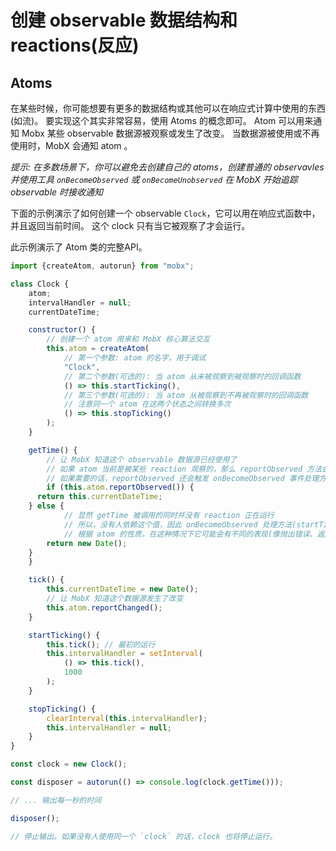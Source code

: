 # 创建 observable 数据结构和 reactions(反应)

## Atoms

在某些时候，你可能想要有更多的数据结构或其他可以在响应式计算中使用的东西(如流)。
要实现这个其实非常容易，使用 Atoms 的概念即可。
Atom 可以用来通知 Mobx 某些 observable 数据源被观察或发生了改变。
当数据源被使用或不再使用时，MobX 会通知 atom 。

_提示: 在多数场景下，你可以避免去创建自己的 atoms，创建普通的 observavles 并使用工具 `onBecomeObserved` 或 `onBecomeUnobserved` 在 MobX 开始追踪 observable 时接收通知_

下面的示例演示了如何创建一个 observable `Clock`，它可以用在响应式函数中，并且返回当前时间。
这个 clock 只有当它被观察了才会运行。

此示例演示了 Atom 类的完整API。

```javascript
import {createAtom, autorun} from "mobx";

class Clock {
	atom;
	intervalHandler = null;
	currentDateTime;

	constructor() {
		// 创建一个 atom 用来和 MobX 核心算法交互
		this.atom =	createAtom(
			// 第一个参数: atom 的名字，用于调试
			"Clock",
			// 第二个参数(可选的): 当 atom 从未被观察到被观察时的回调函数
			() => this.startTicking(),
			// 第三个参数(可选的): 当 atom 从被观察到不再被观察时的回调函数
			// 注意同一个 atom 在这两个状态之间转换多次
			() => this.stopTicking()
		);
	}

	getTime() {
		// 让 MobX 知道这个 observable 数据源已经使用了
		// 如果 atom 当前是被某些 reaction 观察的，那么 reportObserved 方法会返回 true
		// 如果需要的话，reportObserved 还会触发 onBecomeObserved 事件处理方法(startTicking)
		if (this.atom.reportObserved()) {
      return this.currentDateTime;
    } else {
			// 显然 getTime 被调用的同时并没有 reaction 正在运行
			// 所以，没有人依赖这个值，因此 onBecomeObserved 处理方法(startTicking)不会被触发
			// 根据 atom 的性质，在这种情况下它可能会有不同的表现(像抛出错误、返回默认值等等)
    	return new Date();
    }
	}

	tick() {
		this.currentDateTime = new Date();
		// 让 MobX 知道这个数据源发生了改变
		this.atom.reportChanged();
	}

	startTicking() {
		this.tick(); // 最初的运行
        this.intervalHandler = setInterval(
			() => this.tick(),
			1000
		);
	}

	stopTicking() {
		clearInterval(this.intervalHandler);
		this.intervalHandler = null;
	}
}

const clock = new Clock();

const disposer = autorun(() => console.log(clock.getTime()));

// ... 输出每一秒的时间

disposer();

// 停止输出。如果没有人使用同一个 `clock` 的话，clock 也将停止运行。
```

